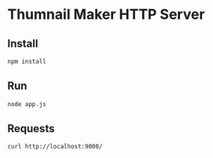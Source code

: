 # Thumnail Maker HTTP Server

## Install

```bash
npm install
```

## Run

```bash
node app.js
```

## Requests

```bash
curl http://localhost:9000/
```